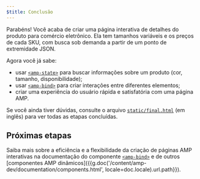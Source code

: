 ```yaml
---
$title: Conclusão
---
```


Parabéns! Você acaba de criar uma página interativa de detalhes do produto para comércio eletrônico. Ela tem tamanhos variáveis e os preços de cada SKU, com busca sob demanda a partir de um ponto de extremidade JSON.

Agora você já sabe:

- usar [`<amp-state>`](/pt_br/docs/reference/components/amp-bind.html#state) para buscar informações sobre um produto (cor, tamanho, disponibilidade);
- usar [`<amp-bind>`](/pt_br/docs/reference/components/amp-bind.html) para criar interações entre diferentes elementos;
- criar uma experiência do usuário rápida e satisfatória com uma página AMP.

Se você ainda tiver dúvidas, consulte o arquivo [`static/final.html`](https://github.com/googlecodelabs/advanced-interactivity-in-amp/blob/master/static/final.html) (em inglês) para ver todas as etapas concluídas.

## Próximas etapas

Saiba mais sobre a eficiência e a flexibilidade da criação de páginas AMP interativas na documentação do componente [`<amp-bind>`](/pt_br/docs/reference/components/amp-bind.html) e de outros [componentes AMP dinâmicos]({{g.doc('/content/amp-dev/documentation/components.html', locale=doc.locale).url.path}}).
